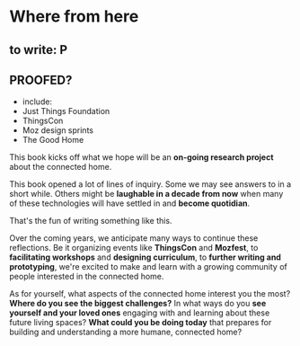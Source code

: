 # Where from here

## to write: P
## PROOFED?


- include:
- Just Things Foundation
- ThingsCon
- Moz design sprints
- The Good Home






This book kicks off what we hope will be an **on-going research project** about the connected home. 

This book opened a lot of lines of inquiry. Some we may see answers to in a short while. Others might be **laughable in a decade from now** when many of these technologies will have settled in and **become quotidian**. 

That's the fun of writing something like this. 

Over the coming years, we anticipate many ways to continue these reflections. Be it organizing events like **ThingsCon** and **Mozfest**, to **facilitating workshops** and **designing curriculum**, to **further writing and prototyping**, we're excited to make and learn with a growing community of people interested in the connected home. 

As for yourself, what aspects of the connected home interest you the most? **Where do you see the biggest challenges?** In what ways do you **see yourself and your loved ones** engaging with and learning about these future living spaces? **What could you be doing today** that prepares for building and understanding a more humane, connected home?


